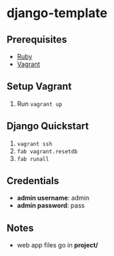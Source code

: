 # django-template

## Prerequisites

- [Ruby]
- [Vagrant]

## Setup Vagrant

1. Run `vagrant up`

## Django Quickstart

1. `vagrant ssh`
2. `fab vagrant.resetdb`
3. `fab runall`

## Credentials

- **admin username**: admin
- **admin password**: pass

## Notes

- web app files go in **project/**

<!-- link references -->

[Ruby]: https://www.ruby-lang.org/en/ "ruby"
[Vagrant]: http://www.vagrantup.com/ "vagrant"

<!-- end of link references -->